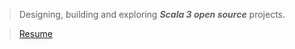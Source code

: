 >Designing, building and exploring ***Scala 3 open source*** projects.

<!-- ![Stats](https://github-readme-stats.vercel.app/api?username=objektwerks&show_icons=true&hide_border=true) -->

<!-- * Top annual commits:  ***15,152*** -->
<!-- * Top monthly commits: ***1,793*** -->

>[Resume](https://github.com/objektwerks/resume)
